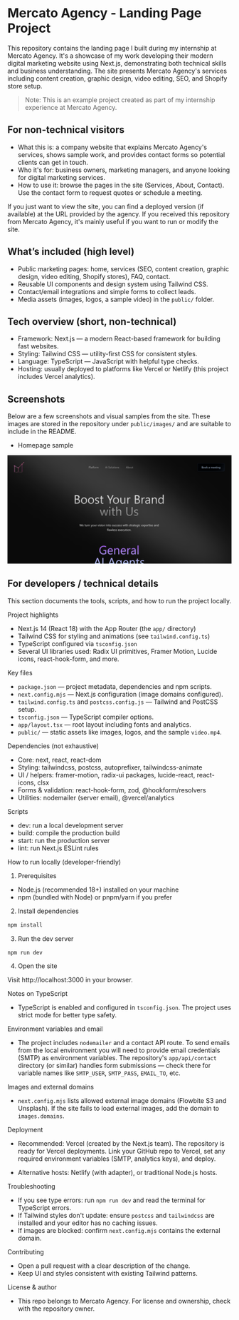 # Mercato Agency - Landing Page Project

This repository contains the landing page I built during my internship at Mercato Agency. It's a showcase of my work developing their modern digital marketing website using Next.js, demonstrating both technical skills and business understanding. The site presents Mercato Agency's services including content creation, graphic design, video editing, SEO, and Shopify store setup.

> Note: This is an example project created as part of my internship experience at Mercato Agency.

## For non-technical visitors

- What this is: a company website that explains Mercato Agency's services, shows sample work, and provides contact forms so potential clients can get in touch.
- Who it's for: business owners, marketing managers, and anyone looking for digital marketing services.
- How to use it: browse the pages in the site (Services, About, Contact). Use the contact form to request quotes or schedule a meeting.

If you just want to view the site, you can find a deployed version (if available) at the URL provided by the agency. If you received this repository from Mercato Agency, it's mainly useful if you want to run or modify the site.

## What’s included (high level)

- Public marketing pages: home, services (SEO, content creation, graphic design, video editing, Shopify stores), FAQ, contact.
- Reusable UI components and design system using Tailwind CSS.
- Contact/email integrations and simple forms to collect leads.
- Media assets (images, logos, a sample video) in the `public/` folder.

## Tech overview (short, non-technical)

- Framework: Next.js — a modern React-based framework for building fast websites.
- Styling: Tailwind CSS — utility-first CSS for consistent styles.
- Language: TypeScript — JavaScript with helpful type checks.
- Hosting: usually deployed to platforms like Vercel or Netlify (this project includes Vercel analytics).

## Screenshots

Below are a few screenshots and visual samples from the site. These images are stored in the repository under `public/images/` and are suitable to include in the README.

- Homepage sample

![Homepage sample](/public/images/homepage.png)

## For developers / technical details

This section documents the tools, scripts, and how to run the project locally.

Project highlights

- Next.js 14 (React 18) with the App Router (the `app/` directory)
- Tailwind CSS for styling and animations (see `tailwind.config.ts`)
- TypeScript configured via `tsconfig.json`
- Several UI libraries used: Radix UI primitives, Framer Motion, Lucide icons, react-hook-form, and more.

Key files

- `package.json` — project metadata, dependencies and npm scripts.
- `next.config.mjs` — Next.js configuration (image domains configured).
- `tailwind.config.ts` and `postcss.config.js` — Tailwind and PostCSS setup.
- `tsconfig.json` — TypeScript compiler options.
- `app/layout.tsx` — root layout including fonts and analytics.
- `public/` — static assets like images, logos, and the sample `video.mp4`.

Dependencies (not exhaustive)

- Core: next, react, react-dom
- Styling: tailwindcss, postcss, autoprefixer, tailwindcss-animate
- UI / helpers: framer-motion, radix-ui packages, lucide-react, react-icons, clsx
- Forms & validation: react-hook-form, zod, @hookform/resolvers
- Utilities: nodemailer (server email), @vercel/analytics

Scripts

- dev: run a local development server
- build: compile the production build
- start: run the production server
- lint: run Next.js ESLint rules

How to run locally (developer-friendly)

1. Prerequisites

- Node.js (recommended 18+) installed on your machine
- npm (bundled with Node) or pnpm/yarn if you prefer

2. Install dependencies

```powershell
npm install
```

3. Run the dev server

```powershell
npm run dev
```

4. Open the site

Visit http://localhost:3000 in your browser.

Notes on TypeScript

- TypeScript is enabled and configured in `tsconfig.json`. The project uses strict mode for better type safety.

Environment variables and email

- The project includes `nodemailer` and a contact API route. To send emails from the local environment you will need to provide email credentials (SMTP) as environment variables. The repository's `app/api/contact` directory (or similar) handles form submissions — check there for variable names like `SMTP_USER`, `SMTP_PASS`, `EMAIL_TO`, etc.

Images and external domains

- `next.config.mjs` lists allowed external image domains (Flowbite S3 and Unsplash). If the site fails to load external images, add the domain to `images.domains`.

Deployment

- Recommended: Vercel (created by the Next.js team). The repository is ready for Vercel deployments. Link your GitHub repo to Vercel, set any required environment variables (SMTP, analytics keys), and deploy.

- Alternative hosts: Netlify (with adapter), or traditional Node.js hosts.

Troubleshooting

- If you see type errors: run `npm run dev` and read the terminal for TypeScript errors.
- If Tailwind styles don't update: ensure `postcss` and `tailwindcss` are installed and your editor has no caching issues.
- If images are blocked: confirm `next.config.mjs` contains the external domain.

Contributing

- Open a pull request with a clear description of the change.
- Keep UI and styles consistent with existing Tailwind patterns.

License & author

- This repo belongs to Mercato Agency. For license and ownership, check with the repository owner.


